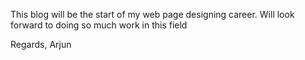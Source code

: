 This blog will be the start of my web page designing career.
Will look forward to doing so much work in this field

Regards,
Arjun
